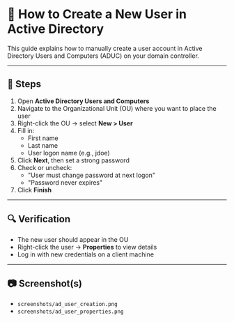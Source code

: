 # 👤 How to Create a New User in Active Directory

This guide explains how to manually create a user account in Active Directory Users and Computers (ADUC) on your domain controller.

---

## 🧭 Steps

1. Open **Active Directory Users and Computers**
2. Navigate to the Organizational Unit (OU) where you want to place the user
3. Right-click the OU → select **New > User**
4. Fill in:
   - First name
   - Last name
   - User logon name (e.g., jdoe)
5. Click **Next**, then set a strong password
6. Check or uncheck:
   - "User must change password at next logon"
   - "Password never expires"
7. Click **Finish**

---

## 🔍 Verification

- The new user should appear in the OU
- Right-click the user → **Properties** to view details
- Log in with new credentials on a client machine

---

## 📷 Screenshot(s)

- `screenshots/ad_user_creation.png`
- `screenshots/ad_user_properties.png`
